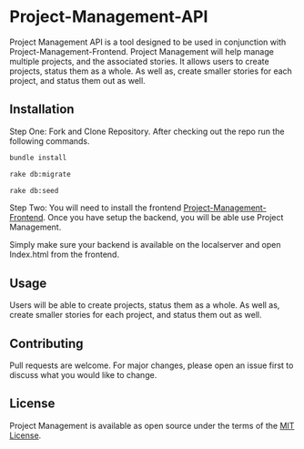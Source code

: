 # Project-Management-API
Project Management API is a tool designed to be used in conjunction with Project-Management-Frontend. Project Management will help manage multiple projects, and the associated stories. It allows users to create projects, status them as a whole. As well as, create smaller stories for each project, and status them out as well.  



## Installation
Step One: Fork and Clone Repository. After checking out the repo run the following commands.

```zsh
bundle install
```

```zsh
rake db:migrate
```

```zsh
rake db:seed
```


Step Two: You will need to install the frontend [Project-Management-Frontend](https://github.com/pbsmith82/project-management-frontend). Once you have setup the backend, you will be able use Project Management. 

Simply make sure your backend is available on the localserver and open Index.html from the frontend.

## Usage
Users will be able to create projects, status them as a whole. As well as, create smaller stories for each project, and status them out as well.

## Contributing
Pull requests are welcome. For major changes, please open an issue first to discuss what you would like to change.

## License
Project Management is available as open source under the terms of the [MIT License](https://github.com/pbsmith82/project-management-api/blob/main/LICENSE).